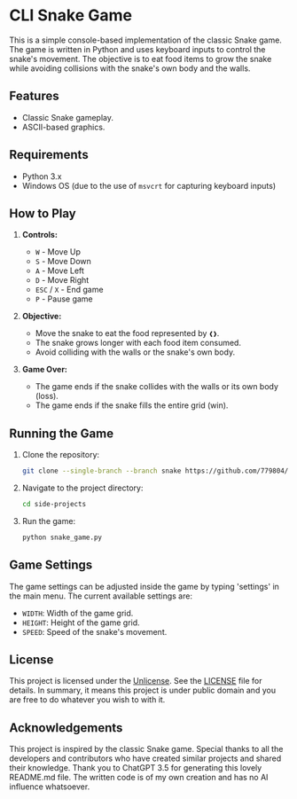 # CLI Snake Game

This is a simple console-based implementation of the classic Snake game. The game is written in Python and uses keyboard inputs to control the snake's movement. The objective is to eat food items to grow the snake while avoiding collisions with the snake's own body and the walls.

## Features

- Classic Snake gameplay.
- ASCII-based graphics.

## Requirements

- Python 3.x
- Windows OS (due to the use of `msvcrt` for capturing keyboard inputs)

## How to Play

1. **Controls:**
    - `W` - Move Up
    - `S` - Move Down
    - `A` - Move Left
    - `D` - Move Right
    - `ESC` / `X` - End game
    - `P` - Pause game

2. **Objective:**
    - Move the snake to eat the food represented by `❰❱`.
    - The snake grows longer with each food item consumed.
    - Avoid colliding with the walls or the snake's own body.

3. **Game Over:**
    - The game ends if the snake collides with the walls or its own body (loss).
    - The game ends if the snake fills the entire grid (win).

## Running the Game

1. Clone the repository:
    ```bash
    git clone --single-branch --branch snake https://github.com/779804/side-projects.git
    ```

2. Navigate to the project directory:
    ```bash
    cd side-projects
    ```

3. Run the game:
    ```bash
    python snake_game.py
    ```

## Game Settings

The game settings can be adjusted inside the game by typing 'settings' in the main menu. The current available settings are:

- `WIDTH`: Width of the game grid.
- `HEIGHT`: Height of the game grid.
- `SPEED`: Speed of the snake's movement.

## License

This project is licensed under the [Unlicense](https://unlicense.org). See the [LICENSE](LICENSE) file for details. In summary, it means this project is under public domain and you are free to do whatever you wish to with it.

## Acknowledgements

This project is inspired by the classic Snake game. Special thanks to all the developers and contributors who have created similar projects and shared their knowledge.
Thank you to ChatGPT 3.5 for generating this lovely README.md file. The written code is of my own creation and has no AI influence whatsoever.